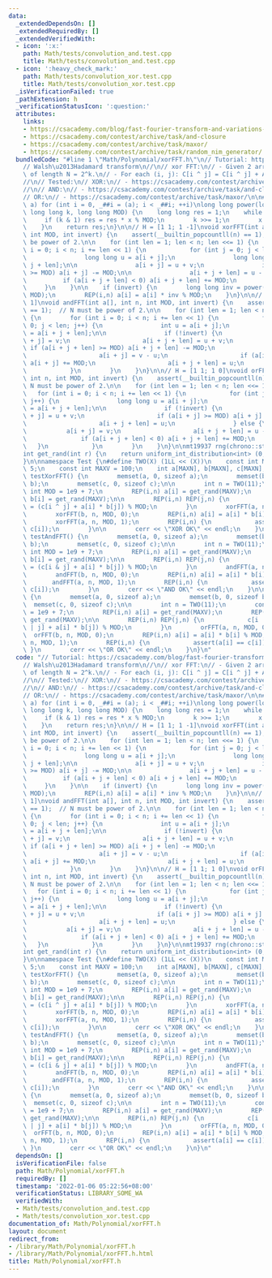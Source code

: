 ```yaml
---
data:
  _extendedDependsOn: []
  _extendedRequiredBy: []
  _extendedVerifiedWith:
  - icon: ':x:'
    path: Math/tests/convolution_and.test.cpp
    title: Math/tests/convolution_and.test.cpp
  - icon: ':heavy_check_mark:'
    path: Math/tests/convolution_xor.test.cpp
    title: Math/tests/convolution_xor.test.cpp
  _isVerificationFailed: true
  _pathExtension: h
  _verificationStatusIcon: ':question:'
  attributes:
    links:
    - https://csacademy.com/blog/fast-fourier-transform-and-variations-of-it
    - https://csacademy.com/contest/archive/task/and-closure
    - https://csacademy.com/contest/archive/task/maxor/
    - https://csacademy.com/contest/archive/task/random_nim_generator/
  bundledCode: "#line 1 \"Math/Polynomial/xorFFT.h\"\n// Tutorial: https://csacademy.com/blog/fast-fourier-transform-and-variations-of-it\n\
    // Walsh\u2013Hadamard transform\n//\n// xor FFT:\n// - Given 2 arrays A and B\
    \ of length N = 2^k.\n// - For each (i, j): C[i ^ j] = C[i ^ j] + A[i] * B[j]\n\
    //\n// Tested:\n// XOR:\n// - https://csacademy.com/contest/archive/task/random_nim_generator/\n\
    //\n// AND:\n// - https://csacademy.com/contest/archive/task/and-closure\n//\n\
    // OR:\n// - https://csacademy.com/contest/archive/task/maxor/\n\n#define REP(i,\
    \ a) for (int i = 0, _##i = (a); i < _##i; ++i)\nlong long power(long long x,\
    \ long long k, long long MOD) {\n    long long res = 1;\n    while (k) {\n   \
    \     if (k & 1) res = res * x % MOD;\n        k >>= 1;\n        x = x * x % MOD;\n\
    \    }\n    return res;\n}\n\n// H = [1 1; 1 -1]\nvoid xorFFT(int a[], int n,\
    \ int MOD, int invert) {\n    assert(__builtin_popcountll(n) == 1);  // N must\
    \ be power of 2.\n\n    for (int len = 1; len < n; len <<= 1) {\n        for (int\
    \ i = 0; i < n; i += len << 1) {\n            for (int j = 0; j < len; j++) {\n\
    \                long long u = a[i + j];\n                long long v = a[i +\
    \ j + len];\n\n                a[i + j] = u + v;\n                if (a[i + j]\
    \ >= MOD) a[i + j] -= MOD;\n\n                a[i + j + len] = u - v;\n      \
    \          if (a[i + j + len] < 0) a[i + j + len] += MOD;\n            }\n   \
    \     }\n    }\n\n    if (invert) {\n        long long inv = power(n, MOD - 2,\
    \ MOD);\n        REP(i,n) a[i] = a[i] * inv % MOD;\n    }\n}\n\n// H = [0 1; 1\
    \ 1]\nvoid andFFT(int a[], int n, int MOD, int invert) {\n    assert(__builtin_popcountll(n)\
    \ == 1);  // N must be power of 2.\n\n    for (int len = 1; len < n; len <<= 1)\
    \ {\n        for (int i = 0; i < n; i += len << 1) {\n            for (int j =\
    \ 0; j < len; j++) {\n                int u = a[i + j];\n                int v\
    \ = a[i + j + len];\n\n                if (!invert) {\n                    a[i\
    \ + j] = v;\n                    a[i + j + len] = u + v;\n                   \
    \ if (a[i + j + len] >= MOD) a[i + j + len] -= MOD;\n                } else {\n\
    \                    a[i + j] = v - u;\n                    if (a[i + j] < 0)\
    \ a[i + j] += MOD;\n                    a[i + j + len] = u;\n                }\n\
    \            }\n        }\n    }\n}\n\n// H = [1 1; 1 0]\nvoid orFFT(int a[],\
    \ int n, int MOD, int invert) {\n    assert(__builtin_popcountll(n) == 1);  //\
    \ N must be power of 2.\n\n    for (int len = 1; len < n; len <<= 1) {\n     \
    \   for (int i = 0; i < n; i += len << 1) {\n            for (int j = 0; j < len;\
    \ j++) {\n                long long u = a[i + j];\n                long long v\
    \ = a[i + j + len];\n\n                if (!invert) {\n                    a[i\
    \ + j] = u + v;\n                    if (a[i + j] >= MOD) a[i + j] -= MOD;\n\n\
    \                    a[i + j + len] = u;\n                } else {\n         \
    \           a[i + j] = v;\n                    a[i + j + len] = u - v;\n     \
    \               if (a[i + j + len] < 0) a[i + j + len] += MOD;\n             \
    \   }\n            }\n        }\n    }\n}\n\nmt19937 rng(chrono::steady_clock::now().time_since_epoch().count());\n\
    int get_rand(int r) {\n    return uniform_int_distribution<int> (0, r-1)(rng);\n\
    }\n\nnamespace Test {\n#define TWO(X) (1LL << (X))\n    const int MAXN = 1e5 +\
    \ 5;\n    const int MAXV = 100;\n    int a[MAXN], b[MAXN], c[MAXN];\n    void\
    \ testXorFFT() {\n        memset(a, 0, sizeof a);\n        memset(b, 0, sizeof\
    \ b);\n        memset(c, 0, sizeof c);\n\n        int n = TWO(11);\n        const\
    \ int MOD = 1e9 + 7;\n        REP(i,n) a[i] = get_rand(MAXV);\n        REP(i,n)\
    \ b[i] = get_rand(MAXV);\n\n        REP(i,n) REP(j,n) {\n            c[i ^ j]\
    \ = (c[i ^ j] + a[i] * b[j]) % MOD;\n        }\n        xorFFT(a, n, MOD, 0);\n\
    \        xorFFT(b, n, MOD, 0);\n        REP(i,n) a[i] = a[i] * b[i] % MOD;\n\n\
    \        xorFFT(a, n, MOD, 1);\n        REP(i,n) {\n            assert(a[i] ==\
    \ c[i]);\n        }\n\n        cerr << \"XOR OK\" << endl;\n    }\n\n    void\
    \ testAndFFT() {\n        memset(a, 0, sizeof a);\n        memset(b, 0, sizeof\
    \ b);\n        memset(c, 0, sizeof c);\n\n        int n = TWO(11);\n        const\
    \ int MOD = 1e9 + 7;\n        REP(i,n) a[i] = get_rand(MAXV);\n        REP(i,n)\
    \ b[i] = get_rand(MAXV);\n\n        REP(i,n) REP(j,n) {\n            c[i & j]\
    \ = (c[i & j] + a[i] * b[j]) % MOD;\n        }\n        andFFT(a, n, MOD, 0);\n\
    \        andFFT(b, n, MOD, 0);\n        REP(i,n) a[i] = a[i] * b[i] % MOD;\n \
    \       andFFT(a, n, MOD, 1);\n        REP(i,n) {\n            assert(a[i] ==\
    \ c[i]);\n        }\n        cerr << \"AND OK\" << endl;\n    }\n\n    void testOrFFT()\
    \ {\n        memset(a, 0, sizeof a);\n        memset(b, 0, sizeof b);\n      \
    \  memset(c, 0, sizeof c);\n\n        int n = TWO(11);\n        const int MOD\
    \ = 1e9 + 7;\n        REP(i,n) a[i] = get_rand(MAXV);\n        REP(i,n) b[i] =\
    \ get_rand(MAXV);\n\n        REP(i,n) REP(j,n) {\n            c[i | j] = (c[i\
    \ | j] + a[i] * b[j]) % MOD;\n        }\n        orFFT(a, n, MOD, 0);\n      \
    \  orFFT(b, n, MOD, 0);\n        REP(i,n) a[i] = a[i] * b[i] % MOD;\n        orFFT(a,\
    \ n, MOD, 1);\n        REP(i,n) {\n            assert(a[i] == c[i]);\n       \
    \ }\n        cerr << \"OR OK\" << endl;\n    }\n}\n"
  code: "// Tutorial: https://csacademy.com/blog/fast-fourier-transform-and-variations-of-it\n\
    // Walsh\u2013Hadamard transform\n//\n// xor FFT:\n// - Given 2 arrays A and B\
    \ of length N = 2^k.\n// - For each (i, j): C[i ^ j] = C[i ^ j] + A[i] * B[j]\n\
    //\n// Tested:\n// XOR:\n// - https://csacademy.com/contest/archive/task/random_nim_generator/\n\
    //\n// AND:\n// - https://csacademy.com/contest/archive/task/and-closure\n//\n\
    // OR:\n// - https://csacademy.com/contest/archive/task/maxor/\n\n#define REP(i,\
    \ a) for (int i = 0, _##i = (a); i < _##i; ++i)\nlong long power(long long x,\
    \ long long k, long long MOD) {\n    long long res = 1;\n    while (k) {\n   \
    \     if (k & 1) res = res * x % MOD;\n        k >>= 1;\n        x = x * x % MOD;\n\
    \    }\n    return res;\n}\n\n// H = [1 1; 1 -1]\nvoid xorFFT(int a[], int n,\
    \ int MOD, int invert) {\n    assert(__builtin_popcountll(n) == 1);  // N must\
    \ be power of 2.\n\n    for (int len = 1; len < n; len <<= 1) {\n        for (int\
    \ i = 0; i < n; i += len << 1) {\n            for (int j = 0; j < len; j++) {\n\
    \                long long u = a[i + j];\n                long long v = a[i +\
    \ j + len];\n\n                a[i + j] = u + v;\n                if (a[i + j]\
    \ >= MOD) a[i + j] -= MOD;\n\n                a[i + j + len] = u - v;\n      \
    \          if (a[i + j + len] < 0) a[i + j + len] += MOD;\n            }\n   \
    \     }\n    }\n\n    if (invert) {\n        long long inv = power(n, MOD - 2,\
    \ MOD);\n        REP(i,n) a[i] = a[i] * inv % MOD;\n    }\n}\n\n// H = [0 1; 1\
    \ 1]\nvoid andFFT(int a[], int n, int MOD, int invert) {\n    assert(__builtin_popcountll(n)\
    \ == 1);  // N must be power of 2.\n\n    for (int len = 1; len < n; len <<= 1)\
    \ {\n        for (int i = 0; i < n; i += len << 1) {\n            for (int j =\
    \ 0; j < len; j++) {\n                int u = a[i + j];\n                int v\
    \ = a[i + j + len];\n\n                if (!invert) {\n                    a[i\
    \ + j] = v;\n                    a[i + j + len] = u + v;\n                   \
    \ if (a[i + j + len] >= MOD) a[i + j + len] -= MOD;\n                } else {\n\
    \                    a[i + j] = v - u;\n                    if (a[i + j] < 0)\
    \ a[i + j] += MOD;\n                    a[i + j + len] = u;\n                }\n\
    \            }\n        }\n    }\n}\n\n// H = [1 1; 1 0]\nvoid orFFT(int a[],\
    \ int n, int MOD, int invert) {\n    assert(__builtin_popcountll(n) == 1);  //\
    \ N must be power of 2.\n\n    for (int len = 1; len < n; len <<= 1) {\n     \
    \   for (int i = 0; i < n; i += len << 1) {\n            for (int j = 0; j < len;\
    \ j++) {\n                long long u = a[i + j];\n                long long v\
    \ = a[i + j + len];\n\n                if (!invert) {\n                    a[i\
    \ + j] = u + v;\n                    if (a[i + j] >= MOD) a[i + j] -= MOD;\n\n\
    \                    a[i + j + len] = u;\n                } else {\n         \
    \           a[i + j] = v;\n                    a[i + j + len] = u - v;\n     \
    \               if (a[i + j + len] < 0) a[i + j + len] += MOD;\n             \
    \   }\n            }\n        }\n    }\n}\n\nmt19937 rng(chrono::steady_clock::now().time_since_epoch().count());\n\
    int get_rand(int r) {\n    return uniform_int_distribution<int> (0, r-1)(rng);\n\
    }\n\nnamespace Test {\n#define TWO(X) (1LL << (X))\n    const int MAXN = 1e5 +\
    \ 5;\n    const int MAXV = 100;\n    int a[MAXN], b[MAXN], c[MAXN];\n    void\
    \ testXorFFT() {\n        memset(a, 0, sizeof a);\n        memset(b, 0, sizeof\
    \ b);\n        memset(c, 0, sizeof c);\n\n        int n = TWO(11);\n        const\
    \ int MOD = 1e9 + 7;\n        REP(i,n) a[i] = get_rand(MAXV);\n        REP(i,n)\
    \ b[i] = get_rand(MAXV);\n\n        REP(i,n) REP(j,n) {\n            c[i ^ j]\
    \ = (c[i ^ j] + a[i] * b[j]) % MOD;\n        }\n        xorFFT(a, n, MOD, 0);\n\
    \        xorFFT(b, n, MOD, 0);\n        REP(i,n) a[i] = a[i] * b[i] % MOD;\n\n\
    \        xorFFT(a, n, MOD, 1);\n        REP(i,n) {\n            assert(a[i] ==\
    \ c[i]);\n        }\n\n        cerr << \"XOR OK\" << endl;\n    }\n\n    void\
    \ testAndFFT() {\n        memset(a, 0, sizeof a);\n        memset(b, 0, sizeof\
    \ b);\n        memset(c, 0, sizeof c);\n\n        int n = TWO(11);\n        const\
    \ int MOD = 1e9 + 7;\n        REP(i,n) a[i] = get_rand(MAXV);\n        REP(i,n)\
    \ b[i] = get_rand(MAXV);\n\n        REP(i,n) REP(j,n) {\n            c[i & j]\
    \ = (c[i & j] + a[i] * b[j]) % MOD;\n        }\n        andFFT(a, n, MOD, 0);\n\
    \        andFFT(b, n, MOD, 0);\n        REP(i,n) a[i] = a[i] * b[i] % MOD;\n \
    \       andFFT(a, n, MOD, 1);\n        REP(i,n) {\n            assert(a[i] ==\
    \ c[i]);\n        }\n        cerr << \"AND OK\" << endl;\n    }\n\n    void testOrFFT()\
    \ {\n        memset(a, 0, sizeof a);\n        memset(b, 0, sizeof b);\n      \
    \  memset(c, 0, sizeof c);\n\n        int n = TWO(11);\n        const int MOD\
    \ = 1e9 + 7;\n        REP(i,n) a[i] = get_rand(MAXV);\n        REP(i,n) b[i] =\
    \ get_rand(MAXV);\n\n        REP(i,n) REP(j,n) {\n            c[i | j] = (c[i\
    \ | j] + a[i] * b[j]) % MOD;\n        }\n        orFFT(a, n, MOD, 0);\n      \
    \  orFFT(b, n, MOD, 0);\n        REP(i,n) a[i] = a[i] * b[i] % MOD;\n        orFFT(a,\
    \ n, MOD, 1);\n        REP(i,n) {\n            assert(a[i] == c[i]);\n       \
    \ }\n        cerr << \"OR OK\" << endl;\n    }\n}\n"
  dependsOn: []
  isVerificationFile: false
  path: Math/Polynomial/xorFFT.h
  requiredBy: []
  timestamp: '2022-01-06 05:22:56+08:00'
  verificationStatus: LIBRARY_SOME_WA
  verifiedWith:
  - Math/tests/convolution_and.test.cpp
  - Math/tests/convolution_xor.test.cpp
documentation_of: Math/Polynomial/xorFFT.h
layout: document
redirect_from:
- /library/Math/Polynomial/xorFFT.h
- /library/Math/Polynomial/xorFFT.h.html
title: Math/Polynomial/xorFFT.h
---
```

